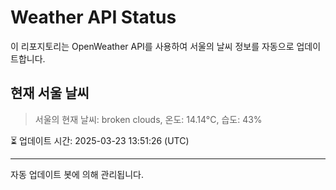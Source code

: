 
# Weather API Status

이 리포지토리는 OpenWeather API를 사용하여 서울의 날씨 정보를 자동으로 업데이트합니다.

## 현재 서울 날씨
> 서울의 현재 날씨: broken clouds, 온도: 14.14°C, 습도: 43%

⏳ 업데이트 시간: 2025-03-23 13:51:26 (UTC)

---
자동 업데이트 봇에 의해 관리됩니다.
